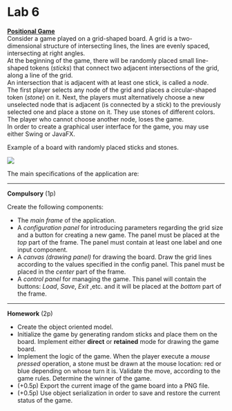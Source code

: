 <html>
<head> <title> Lab 6</title> </head>
<body>

<a name="lab6"></a>

<h1> Lab 6</h1>

<p>
<b><a href="https://en.wikipedia.org/wiki/Positional_game">Positional Game</a></b> <br/>
Consider a game played on a grid-shaped board. A grid is a two-dimensional structure of intersecting lines, the lines are evenly spaced, intersecting at right angles. <br/>
At the beginning of the game, there will be randomly placed small line-shaped tokens (<i>sticks</i>) that connect two adjacent intersections of the grid, along a line of the grid. <br/>
An intersection that is adjacent with at least one stick, is called a <i>node</i>.<br/>
The first player selects any node of the grid and places a circular-shaped token (<i>stone</i>) on it. 
Next, the players must alternatively choose a new unselected node that is adjacent (is connected by a stick) to the previously selected one and place a stone on it. They use stones of different colors.
The player who cannot choose another node, loses the game.
<br/>
In order to create a graphical user interface for the game, you may use either Swing or JavaFX. 
<p>
Example of a board with randomly placed sticks and stones.
<p>
<img src="game.png"/>

<p>
The main specifications of the application are:
<hr>
<p><b>Compulsory</b> (1p)
<p>
Create the following components:
<ul>
<li> The <i>main frame</i> of the application.

<li> A <i>configuration panel</i> for introducing parameters regarding the grid size and a button for creating a new game.
The panel must be placed at the <i>top</i> part of the frame. The panel must contain at least one label and one input component.

<li> A <i>canvas (drawing panel)</i> for drawing the board. Draw the grid lines according to the values specified in the config panel.
This panel must be placed in the <i>center</i> part of the frame.

<li> A <i>control panel</i> for managing the game.
This panel will contain the buttons: <i>Load</i>, <i>Save</i>, <i>Exit</i> ,etc. and it will be placed at the <i>bottom</i> part of the frame.
<!-- <li> Use a <i>file chooser</i> in order to specify the file where the image will be saved (or load). -->
</ul>
<!-- <li> When the user presses the button <i>Draw</i> the shapes should be drawn at random locations, having random sizes and random colors. Consider using transparent colors. -->

<hr>
<p><b>Homework</b> (2p)
<br/>
<ul>
<li> Create the object oriented model.
<li> Initialize the game by generating random sticks and place them on the board. Implement either <b>direct</b> or <b>retained</b> mode for drawing the game board.
<li> Implement the logic of the game. When the player execute a <i>mouse pressed</i> operation, a stone must be drawn at the mouse location: red or blue depending on whose turn it is.
Validate the move, according to the game rules. Determine the winner of the game.
<li> (+0.5p) Export the current image of the game board into a PNG file.
<li> (+0.5p) Use object serialization in order to save and restore the current status of the game.
</ul>

</body>
</html>
